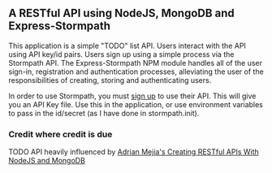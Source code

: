 ## A RESTful API using NodeJS, MongoDB and Express-Stormpath

This application is a simple "TODO" list API. Users interact with the API using API key/id pairs. Users sign up using a simple process via the Stormpath API. The Express-Stormpath NPM module handles all of the user sign-in, registration and authentication processes, alleviating the user of the responsibilities of creating, storing and authenticating users.

In order to use Stormpath, you must [sign up](https://stormpath.com/) to use their API. This will give you an API Key file. Use this in the application, or use environment variables to pass in the id/secret (as I have done in stormpath.init).

### Credit where credit is due

TODO API heavily influenced by [Adrian Mejia's Creating RESTful APIs With NodeJS and MongoDB](http://adrianmejia.com/blog/2014/10/01/creating-a-restful-api-tutorial-with-nodejs-and-mongodb/)
